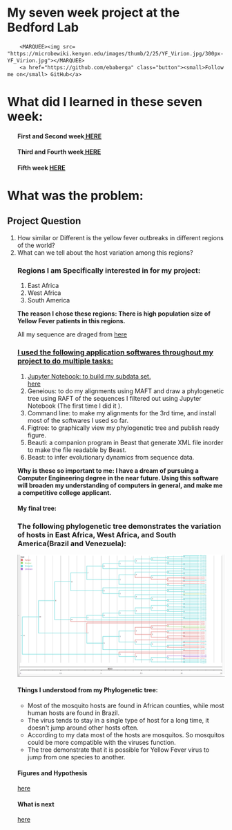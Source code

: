 

<html>
<body>
 <h1>My seven week project at the Bedford Lab</h1>
 
        <MARQUEE><img src= "https://microbewiki.kenyon.edu/images/thumb/2/25/YF_Virion.jpg/300px-YF_Virion.jpg"></MARQUEE>
        <a href="https://github.com/ebaberga" class="button"><small>Follow me on</small> GitHub</a>
      
      
<h1><b>What did I learned in these seven week:</b></h1>
<ol>
<h4> First and Second week<a href= "first.md"> HERE</a></h4>
<h4>Third and Fourth week<a href= "third.md"> HERE</a></h4>
<h4>Fifth week <a href= ""> HERE</a></h4>
</ol>
<h1>What was the problem:</h1>
<h2>Project Question </h3>
<ol>
<li>How similar or Different is the yellow fever outbreaks in different regions of the world?</li>
<li>What can we tell about the host variation among this regions?</li>
<h3>Regions I am Specifically interested in for my project:</h2>
<ol>
<li>East Africa </li>
<li>West Africa </li>
<li>South America </li>
</ol>
<P><b>The reason I chose these regions: There is high population size of Yellow Fever patients in this regions.</b></p>
<p>All my sequence are draged from <a href="http://www.viprbrc.org/brc/vipr_genome_search.spg?method=SubmitForm&blockId=2713&decorator=flavi"</a> here </p>
<h3>I used the following application softwares throughout my project to do multiple tasks:</h3>
<ol>
<li> Jupyter Notebook: to build my subdata set.</li> <a href="img src=dataset.png"> here </a> 
<li> Geneious: to do my alignments using MAFT and draw a phylogenetic tree using RAFT of the sequences I filtered out using Jupyter Notebook (The first time I did it ).</li>
<li>Command line: to make my alignments for the 3rd time, and install most of the softwares I used so far.</li>
<li>Figtree: to graphically view my phylogenetic tree and publish ready figure.</li>
<li>Beauti: a companion program in Beast that generate XML file inorder to make the file readable by Beast. </li>
<li>Beast: to infer evolutionary dynamics from sequence data.</li>
</ol>
<p><b>Why is these so important to me: I have a dream of pursuing a Computer Engineering degree in the near future. Using this software will broaden my understanding of computers in general, and make me a competitive college applicant.</b></p>
<h4>My final tree: </h4>
<h3>The following phylogenetic tree demonstrates the variation of hosts in East Africa, West Africa, and South America(Brazil and Venezuela):</h3>
<img src="tree.jpg" >
<h4>Things I understood from my Phylogenetic tree:</h4>
<ul>
<li>Most of the mosquito hosts are found in African counties, while most human hosts are found in Brazil.</li>
<li>The virus tends to stay in a single type of host for a long time, it doesn't jump around other hosts often. </li>
<li>According to my data most of the hosts are mosquitos. So mosquitos could be more compatible with the viruses function.</li>
<li>The tree demonstrate that it is possible for Yellow Fever virus to jump from one species to another.</li>
</ul>
<h4>Figures and Hypothesis</h4><a href = "result.md">here</a>
<h4>What is next</h4><a href="next.md">here</a>
</html>

